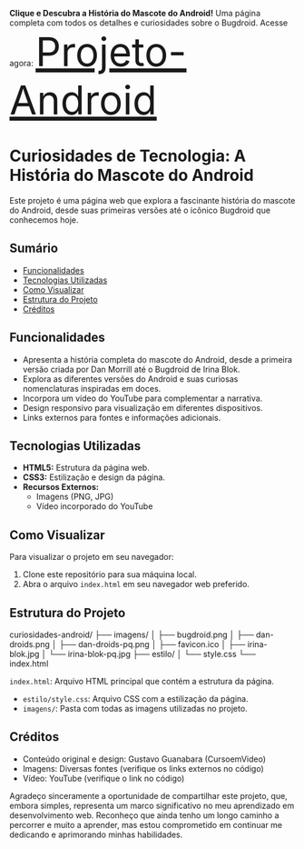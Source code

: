 

**Clique e Descubra a História do Mascote do Android!** Uma página completa com todos os detalhes e curiosidades sobre o Bugdroid. Acesse agora: <a href="https://escudero03.github.io/Projeto-Android/" style="font-size:500%;" target="_blank">Projeto-Android</a>

# Curiosidades de Tecnologia: A História do Mascote do Android

Este projeto é uma página web que explora a fascinante história do mascote do Android, desde suas primeiras versões até o icônico Bugdroid que conhecemos hoje.

## Sumário

- [Funcionalidades](#funcionalidades)
- [Tecnologias Utilizadas](#tecnologias-utilizadas)
- [Como Visualizar](#como-visualizar)
- [Estrutura do Projeto](#estrutura-do-projeto)
- [Créditos](#créditos)

## Funcionalidades

- Apresenta a história completa do mascote do Android, desde a primeira versão criada por Dan Morrill até o Bugdroid de Irina Blok.
- Explora as diferentes versões do Android e suas curiosas nomenclaturas inspiradas em doces.
- Incorpora um vídeo do YouTube para complementar a narrativa.
- Design responsivo para visualização em diferentes dispositivos.
- Links externos para fontes e informações adicionais.

## Tecnologias Utilizadas

- **HTML5:** Estrutura da página web.
- **CSS3:** Estilização e design da página.
- **Recursos Externos:**
    - Imagens (PNG, JPG)
    - Vídeo incorporado do YouTube

## Como Visualizar

Para visualizar o projeto em seu navegador:

1. Clone este repositório para sua máquina local.
2. Abra o arquivo `index.html` em seu navegador web preferido.

## Estrutura do Projeto
curiosidades-android/
├── imagens/
│   ├── bugdroid.png
│   ├── dan-droids.png
│   ├── dan-droids-pq.png
│   ├── favicon.ico
│   ├── irina-blok.jpg
│   └── irina-blok-pq.jpg
├── estilo/
│   └── style.css
└── index.html

 `index.html`: Arquivo HTML principal que contém a estrutura da página.
- `estilo/style.css`: Arquivo CSS com a estilização da página.
- `imagens/`: Pasta com todas as imagens utilizadas no projeto.

## Créditos

- Conteúdo original e design: Gustavo Guanabara (CursoemVideo)
- Imagens: Diversas fontes (verifique os links externos no código)
- Vídeo: YouTube (verifique o link no código)

Agradeço sinceramente a oportunidade de compartilhar este projeto, que, embora simples, representa um marco significativo no meu aprendizado em desenvolvimento web. Reconheço que ainda tenho um longo caminho a percorrer e muito a aprender, mas estou comprometido em continuar me dedicando e aprimorando minhas habilidades.

